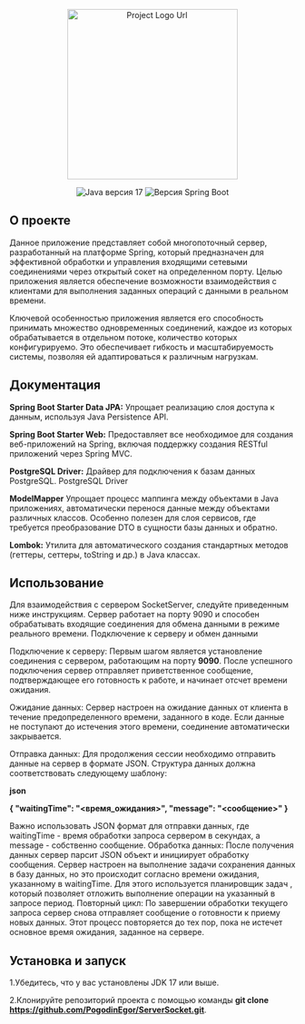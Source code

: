 <p align="center">
      <img src="https://i.ibb.co/ykXmB4w/adfsg.png" alt="Project Logo Url" width="300">
</p>

<p align="center">
  <img src="https://img.shields.io/badge/Java-version%2017%20-blue" alt="Java версия 17">
   <img src="https://img.shields.io/badge/Spring%20Boot-version%203.2.4%20-blue" alt="Версия Spring Boot">
</p>

## О проекте

  Данное приложение представляет собой многопоточный сервер, разработанный на платформе Spring, 
который предназначен для эффективной обработки и управления входящими сетевыми соединениями через открытый сокет на определенном порту. 
Целью приложения является обеспечение возможности взаимодействия с клиентами для выполнения заданных операций с данными в реальном времени.

Ключевой особенностью приложения является его способность принимать множество одновременных соединений, 
каждое из которых обрабатывается в отдельном потоке, количество которых конфигурируемо.
 Это обеспечивает гибкость и масштабируемость системы, позволяя ей адаптироваться к различным нагрузкам.

## Документация

 **Spring Boot Starter Data JPA:** 
Упрощает реализацию слоя доступа к данным, используя Java Persistence API.

**Spring Boot Starter Web:** 
Предоставляет все необходимое для создания веб-приложений на Spring, включая поддержку создания RESTful приложений через Spring MVC.

**PostgreSQL Driver:** 
Драйвер для подключения к базам данных PostgreSQL.
PostgreSQL Driver

**ModelMapper**
 Упрощает процесс маппинга между объектами в Java приложениях, 
 автоматически перенося данные между объектами различных классов. Особенно полезен для слоя сервисов,
 где требуется преобразование DTO в сущности базы данных и обратно.
 
**Lombok:** 
Утилита для автоматического создания стандартных методов (геттеры, сеттеры, toString и др.) в Java классах.

## Использование
Для взаимодействия с сервером SocketServer, следуйте приведенным ниже инструкциям. Сервер работает на порту 9090 и способен обрабатывать входящие соединения для обмена данными в режиме реального времени.
Подключение к серверу и обмен данными

Подключение к серверу: Первым шагом является установление соединения с сервером, работающим на порту **9090**. 
После успешного подключения сервер отправляет приветственное сообщение, подтверждающее его готовность к работе, и начинает отсчет времени ожидания.

Ожидание данных: Сервер настроен на ожидание данных от клиента в течение предопределенного времени, заданного в коде. 
Если данные не поступают до истечения этого времени, соединение автоматически закрывается.

Отправка данных: Для продолжения сессии необходимо отправить данные на сервер в формате JSON. 
Структура данных должна соответствовать следующему шаблону:

**json**

**{
    "waitingTime": "<время_ожидания>",
    "message": "<сообщение>"
}**

Важно использовать JSON формат для отправки данных, где waitingTime - время обработки запроса сервером в секундах, а message - собственно сообщение.
Обработка данных: После получения данных сервер парсит JSON объект и инициирует обработку сообщения. Сервер настроен на выполнение задачи сохранения данных в базу данных, но это происходит согласно времени ожидания, указанному в waitingTime. 
Для этого используется планировщик задач , который позволяет отложить выполнение операции на указанный в запросе период.
Повторный цикл: По завершении обработки текущего запроса сервер снова отправляет сообщение о готовности к приему новых данных. 
Этот процесс повторяется до тех пор, пока не истечет основное время ожидания, заданное на сервере.



## Установка и запуск
1.Убедитесь, что у вас установлены JDK 17 или выше.

2.Клонируйте репозиторий проекта с помощью команды **git clone https://github.com/PogodinEgor/ServerSocket.git**.
